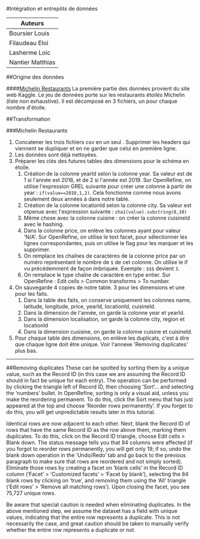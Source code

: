#Intégration et entrepôts de données

**Auteurs** | 
--- | 
Boursier Louis |
Filaudeau Eloi |
Lasherme Loic |
Nantier Matthias |


##Origine des données

####[Michelin Restaurants](https://www.kaggle.com/jackywang529/michelin-restaurants)
La première partie des données provient du site web Kaggle. Le jeu de données porte sur les restaurants étoilés Michelin (liste non exhaustive). Il est décomposé en 3 fichiers, un pour chaque nombre d'étoile.

##Transformation

###Michelin Restaurants
1. Concatener les trois fichiers csv en un seul . Supprimer les headers qui viennent se dupliquer et en ne garder que celui en première ligne.
3. Les données sont déjà nettoyées.
4. Préparer les clés des futures tables des dimensions pour le schéma en étoile.
    1. Création de la colonne yearId selon la colonne year. Sa valeur est de 1 si l'année est 2018, et de 2 si l'année est 2019. Sur OpenRefine, on utilise l'expression GREL suivante pour créer une colonne à partir de year : `if(value==2018,1,2)`. Cela fonctionne comme nous avons seulement deux années à dans notre table.
    2. Création de la colonne locationId selon la colonne city. Sa valeur est otpenue avec l'expression suivante : `sha1(value).substring(0,10)`
    3. Même chose avec la colonne cuisine : on créer la colonne cuisineId avec le hashing.
    4. Dans la colonne price, on enlève les colonnes ayant pour valeur 'N/A'. Sur OpenRefine, on utilise le text facet, pour sélectionner les lignes correspondantes, puis on utilise le flag pour les marquer et les supprimer.
    5. On remplace les chaînes de caractères de la colonne price par un numéro représentant le nombre de `$` de cet colonne. On utilise le if vu précédemment de façon imbriquée. Exemple : `$$$` devient `3`.
    6. On remplace le type chaîne de caractère en type entier. Sur OpenRefine : Edit cells > Common transforms > To number.
5. On sauvegarde 4 copies de notre table. 3 pour les dimensions et une pour les faits.
    1. Dans la table des faits, on conserve uniquement les colonnes name, latitude, longitude, price, yearId, locationId, cuisineId.
    2. Dans la dimension de l'année, on garde la colonne year et yearId.
    3. Dans la dimension localisation, on garde la colonne city, region et locationId
    4. Dans la dimension cusisine, on garde la colonne cuisine et cuisineId.
6. Pour chaque table des dimensions, on enlève les duplicats, c'est à dire que chaque ligne doit être unique. Voir l'annexe 'Removing duplicates' plus bas.



---

##Removing duplicates
These can be spotted by sorting them by a unique value, such as the Record ID (in this case we are assuming the Record ID should in fact be unique for each entry). The operation can be performed by clicking the triangle left of Record ID, then choosing ‘Sort‘… and selecting the ‘numbers’ bullet. In OpenRefine, sorting is only a visual aid, unless you make the reordering permanent. To do this, click the Sort menu that has just appeared at the top and choose ‘Reorder rows permanently’. If you forget to do this, you will get unpredictable results later in this tutorial.

Identical rows are now adjacent to each other. Next, blank the Record ID of rows that have the same Record ID as the row above them, marking them duplicates. To do this, click on the Record ID triangle, choose Edit cells > Blank down. The status message tells you that 84 columns were affected (if you forgot to reorder rows permanently, you will get only 19; if so, undo the blank down operation in the ‘Undo/Redo’ tab and go back to the previous paragraph to make sure that rows are reordered and not simply sorted). Eliminate those rows by creating a facet on ‘blank cells’ in the Record ID column (‘Facet’ > ‘Customized facets’ > ‘Facet by blank’), selecting the 84 blank rows by clicking on ‘true’, and removing them using the ‘All’ triangle (‘Edit rows’ > ‘Remove all matching rows’). Upon closing the facet, you see 75,727 unique rows.

Be aware that special caution is needed when eliminating duplicates. In the above mentioned step, we assume the dataset has a field with unique values, indicating that the entire row represents a duplicate. This is not necessarily the case, and great caution should be taken to manually verify whether the entire row represents a duplicate or not.
